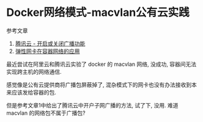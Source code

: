 # Docker网络模式-macvlan公有云实践

参考文章

1. [腾讯云 - 开启或关闭广播功能](https://cloud.tencent.com/document/product/215/20116)
2. [弹性网卡在容器网络的应用](http://blog.best-practice.cloud/2019/06/30/%E5%BC%B9%E6%80%A7%E7%BD%91%E5%8D%A1%E5%9C%A8%E5%AE%B9%E5%99%A8%E7%BD%91%E7%BB%9C%E7%9A%84%E5%BA%94%E7%94%A8.html)

最近尝试在阿里云和腾讯云实验了 docker 的 macvlan 网络, 没成功, 容器间无法实现跨主机的网络通信. 

感觉像是公有云提供商将广播包屏蔽掉了, 混杂模式下的网卡也没有办法接收到本来应该发给容器的包.

但是参考文章1中给出了腾讯云中开户子网广播的方法, 试了下, 没用. 难道 macvlan 的网络包不属于广播包?

